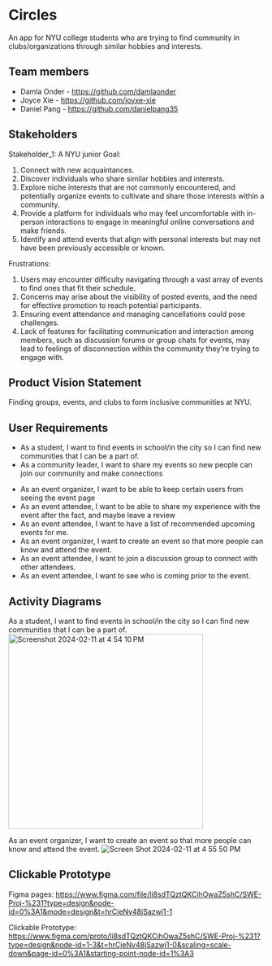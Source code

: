 # Circles

An app for NYU college students who are trying to find community in clubs/organizations through similar hobbies and interests. 

## Team members

- Damla Onder - https://github.com/damlaonder
- Joyce Xie - https://github.com/joyxe-xie
- Daniel Pang - https://github.com/danielpang35

## Stakeholders

Stakeholder_1: A NYU  junior 
Goal:
1. Connect with new acquaintances.
2. Discover individuals who share similar hobbies and interests.
3. Explore niche interests that are not commonly encountered, and potentially organize events to cultivate and share those interests within a community.
4. Provide a platform for individuals who may feel uncomfortable with in-person interactions to engage in meaningful online conversations and make friends.
5. Identify and attend events that align with personal interests but may not have been previously accessible or known.

Frustrations:
1. Users may encounter difficulty navigating through a vast array of events to find ones that fit their schedule.
2. Concerns may arise about the visibility of posted events, and the need for effective promotion to reach potential participants.
3. Ensuring event attendance and managing cancellations could pose challenges.
4. Lack of features for facilitating communication and interaction among members, such as discussion forums or group chats for events, may lead to feelings of disconnection within the community they're trying to engage with.


## Product Vision Statement

Finding groups, events, and clubs to form inclusive communities at NYU.

## User Requirements

- As a student, I want to find events in school/in the city so I can find new communities that I can be a part of. 
- As a community leader, I want to share my events so new people can join our community and make connections
* As an event organizer, I want to be able to keep certain users from seeing the event page
* As an event attendee, I want to be able to share my experience with the event after the fact, and maybe leave a review
* As an event attendee, I want to have a list of recommended upcoming events for me.
* As an event organizer, I want to create an event so that more people can know and attend the event.
* As an event attendee, I want to join a discussion group to connect with other attendees.
* As an event attendee, I want to see who is coming prior to the event. 


## Activity Diagrams

As a student, I want to find events in school/in the city so I can find new communities that I can be a part of. 
<img width="383" alt="Screenshot 2024-02-11 at 4 54 10 PM" src="https://github.com/software-students-spring2024/1-specification-exercise-teamddjz/assets/79882950/3d64f28e-e6e8-4523-a457-fcc1b8ffa4d1">

As an event organizer, I want to create an event so that more people can know and attend the event.
![Screen Shot 2024-02-11 at 4 55 50 PM](https://github.com/software-students-spring2024/1-specification-exercise-teamddjz/assets/53539894/66eb96c3-befd-4f35-90de-8606c371ceaa)


## Clickable Prototype

Figma pages: https://www.figma.com/file/li8sdTQztQKCihOwaZ5shC/SWE-Proj-%231?type=design&node-id=0%3A1&mode=design&t=hrCjeNv48jSazwj1-1

Clickable Prototype: https://www.figma.com/proto/li8sdTQztQKCihOwaZ5shC/SWE-Proj-%231?type=design&node-id=1-3&t=hrCjeNv48jSazwj1-0&scaling=scale-down&page-id=0%3A1&starting-point-node-id=1%3A3


